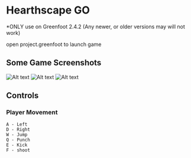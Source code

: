 # Hearthscape GO

*ONLY use on Greenfoot 2.4.2 (Any newer, or older versions may will not work)

open project.greenfoot to launch game

## Some Game Screenshots
![Alt text](game_screenshot1.png?raw=true "HearthscapeGO")
![Alt text](game_screenshot2.png?raw=true "HearthscapeGO")
![Alt text](game_screenshot3.png?raw=true "HearthscapeGO")

## Controls

### Player Movement
```
A - Left
D - Right
W - Jump
Q - Punch
E - Kick
F - shoot
```
